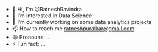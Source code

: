 - 👋 Hi, I’m @RatneshRavindra
- 👀 I’m interested in Data Science 
- 💞️ I’m currently working on some data analytics projects
- 📫 How to reach me ratneshpuralkar@gmail.com
- 😄 Pronouns: ...
- ⚡ Fun fact: ...

<!---
RatneshRavindra/RatneshRavindra is a ✨ special ✨ repository because its `README.md` (this file) appears on your GitHub profile.
You can click the Preview link to take a look at your changes.
--->
